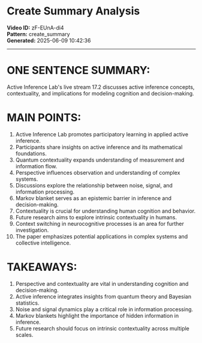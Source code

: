 # Create Summary Analysis

**Video ID:** zF-EUnA-di4  
**Pattern:** create_summary  
**Generated:** 2025-06-09 10:42:36  

---

# ONE SENTENCE SUMMARY:
Active Inference Lab's live stream 17.2 discusses active inference concepts, contextuality, and implications for modeling cognition and decision-making.

# MAIN POINTS:
1. Active Inference Lab promotes participatory learning in applied active inference.
2. Participants share insights on active inference and its mathematical foundations.
3. Quantum contextuality expands understanding of measurement and information flow.
4. Perspective influences observation and understanding of complex systems.
5. Discussions explore the relationship between noise, signal, and information processing.
6. Markov blanket serves as an epistemic barrier in inference and decision-making.
7. Contextuality is crucial for understanding human cognition and behavior.
8. Future research aims to explore intrinsic contextuality in humans.
9. Context switching in neurocognitive processes is an area for further investigation.
10. The paper emphasizes potential applications in complex systems and collective intelligence.

# TAKEAWAYS:
1. Perspective and contextuality are vital in understanding cognition and decision-making.
2. Active inference integrates insights from quantum theory and Bayesian statistics.
3. Noise and signal dynamics play a critical role in information processing.
4. Markov blankets highlight the importance of hidden information in inference.
5. Future research should focus on intrinsic contextuality across multiple scales.